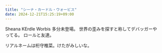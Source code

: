 ```yaml
---
title: "シーナ・カードル・ウォービス"
date: 2024-12-21T15:25:19+09:00
---
```

Sheana KErdle Worbis
多分未登場。
世界の歪みを探すと称してデバッガーやってる。
ロールと友達。

リアルネームは桁守椎菜。けたがみしいな。
